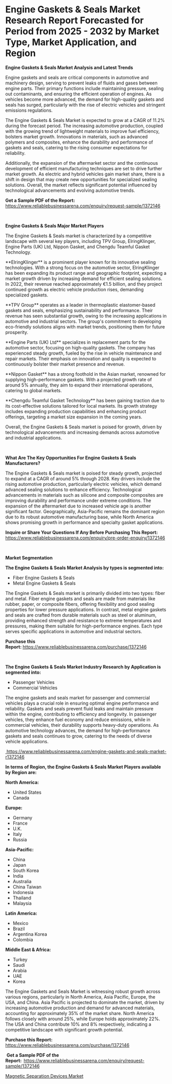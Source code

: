 <p><h1>Engine Gaskets & Seals Market Research Report Forecasted for Period from 2025 -  2032 by Market Type, Market Application, and Region</h1></p><p><strong>Engine Gaskets & Seals Market Analysis and Latest Trends</strong></p>
<p><p>Engine gaskets and seals are critical components in automotive and machinery design, serving to prevent leaks of fluids and gases between engine parts. Their primary functions include maintaining pressure, sealing out contaminants, and ensuring the efficient operation of engines. As vehicles become more advanced, the demand for high-quality gaskets and seals has surged, particularly with the rise of electric vehicles and stringent emissions regulations.</p><p>The Engine Gaskets & Seals Market is expected to grow at a CAGR of 11.2% during the forecast period. The increasing automotive production, coupled with the growing trend of lightweight materials to improve fuel efficiency, bolsters market growth. Innovations in materials, such as advanced polymers and composites, enhance the durability and performance of gaskets and seals, catering to the rising consumer expectations for reliability.</p><p>Additionally, the expansion of the aftermarket sector and the continuous development of efficient manufacturing techniques are set to drive further market growth. As electric and hybrid vehicles gain market share, there is a shift in design that may create new opportunities for specialized sealing solutions. Overall, the market reflects significant potential influenced by technological advancements and evolving automotive trends.</p></p>
<p><strong>Get a Sample PDF of the Report:&nbsp;</strong> <a href="https://www.reliablebusinessarena.com/enquiry/request-sample/1372146?utm_campaign=3098&utm_medium=2&utm_source=Github&utm_content=ia&utm_term=22032025&utm_id=engine-gaskets-seals">https://www.reliablebusinessarena.com/enquiry/request-sample/1372146</a></p>
<p>&nbsp;</p>
<p><strong>Engine Gaskets & Seals Major Market Players</strong></p>
<p><p>The Engine Gaskets & Seals market is characterized by a competitive landscape with several key players, including TPV Group, ElringKlinger, Engine Parts (UK) Ltd, Nippon Gasket, and Chengdu Teamful Gasket Technology. </p><p>**ElringKlinger** is a prominent player known for its innovative sealing technologies. With a strong focus on the automotive sector, ElringKlinger has been expanding its product range and geographic footprint, expecting a market growth driven by increasing demand for efficient sealing solutions. In 2022, their revenue reached approximately €1.5 billion, and they project continued growth as electric vehicle production rises, demanding specialized gaskets.</p><p>**TPV Group** operates as a leader in thermoplastic elastomer-based gaskets and seals, emphasizing sustainability and performance. Their revenue has seen substantial growth, owing to the increasing applications in automotive and industrial sectors. The group's commitment to developing eco-friendly solutions aligns with market trends, positioning them for future prosperity.</p><p>**Engine Parts (UK) Ltd** specializes in replacement parts for the automotive sector, focusing on high-quality gaskets. The company has experienced steady growth, fueled by the rise in vehicle maintenance and repair markets. Their emphasis on innovation and quality is expected to continuously bolster their market presence and revenue.</p><p>**Nippon Gasket** has a strong foothold in the Asian market, renowned for supplying high-performance gaskets. With a projected growth rate of around 5% annually, they aim to expand their international operations, catering to global markets.</p><p>**Chengdu Teamful Gasket Technology** has been gaining traction due to its cost-effective solutions tailored for local markets. Its growth strategy includes expanding production capabilities and enhancing product offerings, targeting a market size expansion in the coming years.</p><p>Overall, the Engine Gaskets & Seals market is poised for growth, driven by technological advancements and increasing demands across automotive and industrial applications.</p></p>
<p>&nbsp;</p>
<p><strong>What Are The Key Opportunities For Engine Gaskets & Seals Manufacturers?</strong></p>
<p><p>The Engine Gaskets & Seals market is poised for steady growth, projected to expand at a CAGR of around 5% through 2028. Key drivers include the rising automotive production, particularly electric vehicles, which demand advanced sealing solutions to enhance efficiency. Technological advancements in materials such as silicone and composite composites are improving durability and performance under extreme conditions. The expansion of the aftermarket due to increased vehicle age is another significant factor. Geographically, Asia-Pacific remains the dominant region due to its robust automotive manufacturing base, while North America shows promising growth in performance and specialty gasket applications.</p></p>
<p><strong>Inquire or Share Your Questions If Any Before Purchasing This Report:</strong> <a href="https://www.reliablebusinessarena.com/enquiry/pre-order-enquiry/1372146?utm_campaign=3098&utm_medium=2&utm_source=Github&utm_content=ia&utm_term=22032025&utm_id=engine-gaskets-seals">https://www.reliablebusinessarena.com/enquiry/pre-order-enquiry/1372146</a></p>
<p>&nbsp;</p>
<p><strong>Market Segmentation</strong></p>
<p><strong>The Engine Gaskets & Seals Market Analysis by types is segmented into:</strong></p>
<p><ul><li>Fiber Engine Gaskets & Seals</li><li>Metal Engine Gaskets & Seals</li></ul></p>
<p><p>The Engine Gaskets & Seals market is primarily divided into two types: fiber and metal. Fiber engine gaskets and seals are made from materials like rubber, paper, or composite fibers, offering flexibility and good sealing properties for lower pressure applications. In contrast, metal engine gaskets and seals are crafted from durable materials such as steel or aluminum, providing enhanced strength and resistance to extreme temperatures and pressures, making them suitable for high-performance engines. Each type serves specific applications in automotive and industrial sectors.</p></p>
<p><strong>Purchase this Report:&nbsp;</strong><a href="https://www.reliablebusinessarena.com/purchase/1372146?utm_campaign=3098&utm_medium=2&utm_source=Github&utm_content=ia&utm_term=22032025&utm_id=engine-gaskets-seals">https://www.reliablebusinessarena.com/purchase/1372146</a></p>
<p>&nbsp;</p>
<p><strong>The Engine Gaskets & Seals Market Industry Research by Application is segmented into:</strong></p>
<p><ul><li>Passenger Vehicles</li><li>Commercial Vehicles</li></ul></p>
<p><p>The engine gaskets and seals market for passenger and commercial vehicles plays a crucial role in ensuring optimal engine performance and reliability. Gaskets and seals prevent fluid leaks and maintain pressure within the engine, contributing to efficiency and longevity. In passenger vehicles, they enhance fuel economy and reduce emissions, while in commercial vehicles, their durability supports heavy-duty operations. As automotive technology advances, the demand for high-performance gaskets and seals continues to grow, catering to the needs of diverse vehicle applications.</p></p>
<p><a href="https://www.reliablebusinessarena.com/engine-gaskets-and-seals-market-r1372146?utm_campaign=3098&utm_medium=2&utm_source=Github&utm_content=ia&utm_term=22032025&utm_id=engine-gaskets-seals">&nbsp;https://www.reliablebusinessarena.com/engine-gaskets-and-seals-market-r1372146</a></p>
<p><strong>In terms of Region, the Engine Gaskets & Seals Market Players available by Region are:</strong></p>
<p>
    <p> <strong> North America: </strong>
        <ul>
            <li>United States</li>
            <li>Canada</li>
        </ul>
        </p> 
    <p> <strong> Europe: </strong>
        <ul>
            <li>Germany</li>
            <li>France</li>
            <li>U.K.</li>
            <li>Italy</li>
            <li>Russia</li>
        </ul>
        </p> 
    <p> <strong> Asia-Pacific: </strong>
        <ul>
            <li>China</li>
            <li>Japan</li>
            <li>South Korea</li>
            <li>India</li>
            <li>Australia</li>
            <li>China Taiwan</li>
            <li>Indonesia</li>
            <li>Thailand</li>
            <li>Malaysia</li>
        </ul>
        </p> 
    <p> <strong> Latin America: </strong>
        <ul>
            <li>Mexico</li>
            <li>Brazil</li>
            <li>Argentina Korea</li>
            <li>Colombia</li>
        </ul>
        </p> 
    <p> <strong> Middle East & Africa: </strong>
        <ul>
            <li>Turkey</li>
            <li>Saudi</li>
            <li>Arabia</li>
            <li>UAE</li>
            <li>Korea</li>
        </ul>
    </p>
    </p>
<p><p>The Engine Gaskets and Seals Market is witnessing robust growth across various regions, particularly in North America, Asia Pacific, Europe, the USA, and China. Asia Pacific is projected to dominate the market, driven by increasing automotive production and demand for advanced materials, accounting for approximately 35% of the market share. North America follows closely with around 25%, while Europe holds approximately 22%. The USA and China contribute 10% and 8% respectively, indicating a competitive landscape with significant growth potential.</p></p>
<p><strong>Purchase this Report: </strong><a href="https://www.reliablebusinessarena.com/purchase/1372146?utm_campaign=3098&utm_medium=2&utm_source=Github&utm_content=ia&utm_term=22032025&utm_id=engine-gaskets-seals">https://www.reliablebusinessarena.com/purchase/1372146</a></p>
<p>&nbsp;<strong>Get a Sample PDF of the Report:&nbsp;&nbsp;</strong><a href="https://www.reliablebusinessarena.com/enquiry/request-sample/1372146?utm_campaign=3098&utm_medium=2&utm_source=Github&utm_content=ia&utm_term=22032025&utm_id=engine-gaskets-seals">https://www.reliablebusinessarena.com/enquiry/request-sample/1372146</a></p>
<p><strong></strong></p>
<p><p><a href="https://github.com/krulicfidura/Market-Research-Report-List-1/blob/main/magnetic-separation-devices-market.md?utm_campaign=3098&utm_medium=2&utm_source=Github&utm_content=ia&utm_term=22032025&utm_id=engine-gaskets-seals">Magnetic Separation Devices Market</a></p></p>